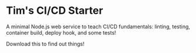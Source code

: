 # Tim's CI/CD Starter 

A minimal Node.js web service to teach CI/CD fundamentals: linting, testing, container build, deploy hook, and some tests!

Download this to find out things!

